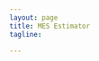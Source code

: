 ```yaml
---
layout: page
title: MES Estimator
tagline: 

---
```

<body>
	<style type="text/css">
		.header{
			color:#7a7a7a;
			font-size:12px;
		}

		@media screen{
			.onlyprint{display:none;}
		}

		@media print {
		  	.noprint {display:none;}
		  	.print{margin:0 auto;}
		}



	</style>
	<div class="row">
		<div class="col-md-4 noprint">
			<h2>MES Project Estimator</h2>
			<br/>
			<p>The Manufacturing Execution System (MES) Project Estimator is a <b>simple tool</b> allowing project managers to <b>quickly</b> and <b>thoroughly</b> estimate the time and materials required for <b>any project</b>.</p>
			<p>To use, simply enter the title of the project and your default hourly rate. Then adjust your anticipated hours for each task to generate the total project estimate. When finished, you can view your finalized estimate in a print-ready format in case you’d like to save a PDF or print a copy for your records.</p>
			<p>We included the common tasks encountered on most MES projects, you can easily add new tasks using the "Add Task" button if you need more line items.</p>
			<p>*Note, we have no way of accessing any information you put into the MES Estimator. Unless someone is looking over your shoulder you will have complete privacy while using our tools. If you have any questions or would like more information on the MES Estimator or anything else please <a href="http://www.corsosystems.com/contact">contact us</a>.</p>
		</div>
		<div class="col-md-7 col-md-offset-1">
		<br/>
		<table id="header" class="table-striped print">
			<thead>
				<tr>
					<td width="510px" class="header">Project Name</td>
					<td width="110px" class="header">Default Rate</td>
					<td width="47px"></td>
				</tr>
			</thead>
			<tbody>	
			</tbody>
		</table>
		<br/>
		<table id="estimation" class="table-striped print">
			<thead>
				<tr>
					<td width="300px" class="header">Task Description</td>
					<td width="60px" class="header">Hours</td>
					<td width="45px" class="header"></td>
					<td width="60px" class="header">Rate</td>
					<td width="45px" class="header"></td>
					<td width="110px" class="header">Estimated Fee</td>
					<td width="47px"></td>
				</tr>
			</thead>
			<tbody>	
			</tbody>
		</table>
		<br/>
		<table id="summary" class="table-striped print">
			<thead>
				<tr>
					<td width="300px"></td>
					<td width="60px"></td>
					<td width="45px"></td>
					<td width="60px"></td>
					<td width="45px"></td>
					<td width="157px"></td>
				</tr>
			</thead>
			<tbody>
				<tr></tr>
				<tr>
					<td width="300px"><button id="addRow" class="btn btn-info btn-sm noprint">Add Task</button></td>
					<td width="60px"></td>
					<td width="45px"></td>
					<td width="60px"></td>
					<td width="45px"></td>
					<td width="157px"><label id="total">0</label><button class="printMe btn btn-primary btn-sm noprint" style="float:right;">Print</button></td>
				</tr>
			</tbody>
		</table>
		</div>
	</div>
	<br/>
	<br/>
	<br/>
	<br/>
	<br/>
	<br/>
	<br/>
</body>
<script src="https://ajax.googleapis.com/ajax/libs/jquery/2.1.3/jquery.min.js"></script>

<script type="text/javascript">

$(function() {
	var tasks = ["Project Kickoff/Design meeting","Additional Project Meetings","Identify Process Areas","Identify Downtime Conditions","Develop Waste Model","Develop Throughput Model","Identify Scheduling Needs","Map ERP Connectivity","Develop Process Hierarchy","Implement Process Model in MES Package", "Configure Database","Configure Process Communications","Configure ERP Communications","Develop Reports","Software Deployment","Report Deployment", "Prepare O&M Materials","Pre-Implementation Testing","Post-Implementation Testing","Training"];

	$('#header > tbody:last').append('<tr><td class="hover"><input class="desc" type="text" style="display:none;font-size:20px;" width="300px"></input><label class="lbl" style="font-size:20px;">Project Name</label><button class="edit btn btn-primary btn-sm" style="display:none;margin-left:10px;">Edit</button><button class="save btn btn-success btn-sm" style="display:none;margin-left:10px;">Save</button></td><td class="rateHover">$<input class="defaultRate" type="text" style="display:none;width:60px;font-size:20px;" value="0"></input><label class="rateLbl" style="font-size:20px;">0</label><button class="rateEdit btn btn-primary btn-sm" style="display:none;margin-left:10px;">Edit</button><button class="rateSave btn btn-success btn-sm" style="display:none;margin-left:10px;">Save</button></td></tr>');

	tasks.forEach(function(task) {
		$('#estimation > tbody:last').append('<tr><td class="hover"><input class="desc" type="text" style="display:none;" width="300px"></input><label class="lbl">'+task+'</label><button class="edit btn btn-primary btn-sm" style="display:none;margin-left:10px;">Edit</button><button class="save btn btn-success btn-sm" style="display:none;margin-left:10px;">Save</button></td><td><input class="hours noprint" type="text" style="width:60px;" value="0"></input><label class="hoursLabel onlyprint">0</label></td><td style="text-align:center;">x</td><td><input class="rate noprint" type="text" style="width:60px;" value="0"></input><label class="rateLabel onlyprint">0</label></td><td style="text-align:center;">=</td><td><label class="fee">0</label></td><td><button class="delete btn btn-danger btn-xs noprint">Delete</button</td></tr>');
	});

	$('#addRow').on("click",function(){
		$('#estimation > tbody:last').append('<tr><td class="hover"><input class="desc" type="text" style="display:none;" width="300px"></input><label class="lbl">New Task</label><button class="edit btn btn-primary btn-sm" style="display:none;margin-left:10px;">Edit</button><button class="save btn btn-success btn-sm" style="display:none;margin-left:10px;">Save</button></td><td><input class="hours noprint" type="text" style="width:60px;" value="0"></input><label class="hoursLabel onlyprint">0</label></td><td style="text-align:center;">x</td><td><input class="rate noprint" type="text" style="width:60px;" value="'+$(".defaultRate").val()+'""></input><label class="rateLabel onlyprint">'+$(".defaultRate").val()+'</label></td><td style="text-align:center;">=</td><td><label class="fee">0</label></td><td><button class="delete btn btn-danger btn-xs noprint">Delete</button</td></tr>');
	});

	$(document).on("click",".edit", function() {
		$(this).siblings('.desc').val($(this).siblings('.lbl').text());
		$(this).css("display", "none");
		$(this).siblings('.lbl').css("display", "none");
		$(this).siblings('.desc').css("display", "inline");
		$(this).siblings('.save').css("display", "inline");
	});

	$(document).on("click",".save", function() {
		$(this).siblings('.lbl').text($(this).siblings('.desc').val());
		$(this).css("display", "none");
		$(this).siblings('.lbl').css("display", "inline");
		$(this).siblings('.desc').css("display", "none");
	});

	$(document).on("click",".rateEdit", function() {
		$(this).siblings('.defaultRate').val($(this).siblings('.rateLbl').text());
		$(this).css("display", "none");
		$(this).siblings('.rateLbl').css("display", "none");
		$(this).siblings('.defaultRate').css("display", "inline");
		$(this).siblings('.rateSave').css("display", "inline");
	});

	$(document).on("click",".rateSave", function() {
		$(this).siblings('.rateLbl').text($(this).siblings('.defaultRate').val());
		$(this).css("display", "none");
		$(this).siblings('.rateLbl').css("display", "inline");
		$(this).siblings('.defaultRate').css("display", "none");
		
		$('.rate').each(function(){
			$(this).val($('.defaultRate').val());
			$(this).parent().siblings('td').children('.fee').text('$ '+($(this).val()*$(this).parent().siblings('td').children('.hours').val()));
			$(this).siblings('.rateLabel').text($(this).val());
		});
		updateTotal();
	});

	$(document).on("change",".hours",function(){
		$(this).parent().siblings('td').children('.fee').text('$ '+($(this).val()*$(this).parent().siblings('td').children('.rate').val()));
		$(this).siblings('.hoursLabel').text($(this).val());
		updateTotal();
	});

	$(document).on("change",".rate",function(){
		$(this).parent().siblings('td').children('.fee').text('$ '+($(this).val()*$(this).parent().siblings('td').children('.hours').val()));
		$(this).siblings('.rateLabel').text($(this).val());
		updateTotal();
	});

	function updateTotal(){
		var total = 0;

		$('.fee').each(function(){
			var val = $(this).text().slice(2);
			total += Number(val);
		});

		$('#total').text('$ '+total);
	}

	$(document).on("mouseenter",".hover", function () {
	    	if(!$(this).children('.save').is(':visible'))
	    	{
	    		$( this ).children('.edit').css('display', 'inline');
	    	}
	    });
	$(document).on("mouseleave",".hover", function () {
	    $( this ).children('.edit').css('display', 'none');
	});

	$(document).on("mouseenter",".rateHover", function () {
    	if(!$(this).children('.rateSave').is(':visible'))
    	{
    		$( this ).children('.rateEdit').css('display', 'inline');
    	}
    });
	$(document).on("mouseleave",".rateHover", function () {
        $( this ).children('.rateEdit').css('display', 'none');
    });

    $(document).on('click','.delete', function(event) {
    	$(this).parent().parent().remove();
    });
    $('.printMe').click(function(){
         window.print();
    });
});

</script>